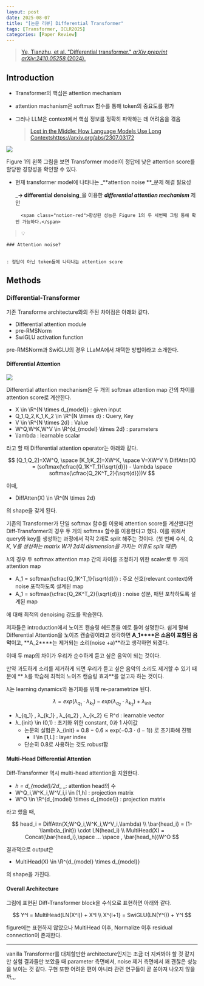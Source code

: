 ```yaml
---
layout: post
date: 2025-08-07
title: "[논문 리뷰] Differential Transformer"
tags: [Transformer, ICLR2025]
categories: [Paper Review]
---
```


> [Ye, Tianzhu, et al. "Differential transformer." ](https://arxiv.org/abs/2410.05258)[_arXiv preprint arXiv:2410.05258_](https://arxiv.org/abs/2410.05258)[ (2024).](https://arxiv.org/abs/2410.05258)



## Introduction

- Transformer의 핵심은 attention mechanism
- attention machanism은 softmax 함수를 통해 token의 중요도를 평가
- 그러나 LLM은 context에서 핵심 정보를 정확히 파악하는 데 어려움을 겪음

	> [Lost in the Middle: How Language Models Use Long Contextshttps://arxiv.org/abs/2307.03172](https://arxiv.org/abs/2307.03172)


![](https://prod-files-secure.s3.us-west-2.amazonaws.com/542b861c-36a8-4051-84e5-8804b6728dba/9083ea56-691a-4752-ae26-47f403431ac8/image.png?X-Amz-Algorithm=AWS4-HMAC-SHA256&X-Amz-Content-Sha256=UNSIGNED-PAYLOAD&X-Amz-Credential=ASIAZI2LB466ZNBW7MGM%2F20250813%2Fus-west-2%2Fs3%2Faws4_request&X-Amz-Date=20250813T132728Z&X-Amz-Expires=3600&X-Amz-Security-Token=IQoJb3JpZ2luX2VjEOX%2F%2F%2F%2F%2F%2F%2F%2F%2F%2FwEaCXVzLXdlc3QtMiJIMEYCIQC55aOEhEWDFIW8bfLOwRhAfkQHdfmG%2BWghyUR53RAgnwIhANX53QErKJe9YYvZAkCqg4fp8I6PTkTIQN2fsfAACMkeKv8DCC4QABoMNjM3NDIzMTgzODA1IgzDCY2x91zqa6BZQjkq3AM3zpZXRYvxGV4B21f79FIzPZ9YNSrpHgy6e6iI8sTuCLimZRHjy56ls5F%2B%2Fo3jdJC3XeMD4AGKj436MuuUBCfCwrTK3x2vgnqqE5%2Fh%2FTgcGeY%2FKT4ju3c4yMHr4Mq7x4fG7pkkgQ4j%2F1CE0gv4zn2FYwfwbtyW7s7fPeyknNG8OGMaMhbp3egoTgXqaNkFe787sKZ9VAfNZxPZ22XSGn5R2jldK5ylH7edHeQVUKjg47mM2%2FI27axn%2FAGttpjxxFpNZLYgsATr9JblArUBGNmMbt4Lu2KuShrvqSYhiV%2Bu1uDexTHwjJB6hkEVygvmMtVySEMXtvqiZsTQvpdAy%2BCYR%2BJR8wlu09li3cLSD3tbYq5KV5mi%2BFL%2BDnW4p2%2BnY5FaSYXOSax6UMJqNnBouRx8eGjENwyDTOa1XuHL1Aja6ee3vkfeEPOQ2BiypGICnspqfpfpaRGqD1%2BEiK0jy%2B6mBTs4cUYVx7aZ4GaMR%2Fub8%2BQ6azOudjmyyeoI2Hm9TD%2BDiVbbP6AZ0w7TWa8a8pX65B88q19q5pZw6woKyFfbup%2BlIX81WJ6EK7sT8dumwfGvAyMICvLVkmOCi5879aTLnAG4bwwoDyntRJu1Pv4XPLvrACKT2Bmu5xlIUTDql%2FLEBjqkAV3UY2CIMq9LddEMxegR4DWkIlsDTIy4iXTc4hOPX1A7moazJNlnI%2FpPIfMwb6F9i72iyNnIuul%2Bwb3ZRbdJCQfhwQeNMACmcGGjNe57lDkxiX245L5oa%2BlxZadCn%2F6gMqo7WYSUb41%2FbAqB8be6DiaaYH2hvJXFYNz3NtmHC1dQMlfO8hq3%2Fckt6dqeYvNsDCKE%2FveZ2%2FlvRzxOeSHe%2Fkez9M7k&X-Amz-Signature=76c2ab2f89fecd05b86f31c3ab0cce4d7ac3af92845c31850bb9702f32aba73c&X-Amz-SignedHeaders=host&x-amz-checksum-mode=ENABLED&x-id=GetObject)


Figure 1의 왼쪽 그림을 보면 Transformer model이 정답에 낮은 attention score를 할당한 경향성을 확인할 수 있다.

- 현재 transformer model에 나타나는 _**attention noise **_문제 해결 필요성

	_**→ differential denoising**_을 이용한 _**differential attention mechanism**_ 제안


		<span class="notion-red">향상된 성능은 Figure 1의 두 세번째 그림 통해 확인 가능하다.</span>


> 💡 


	### Attention noise?


	: 정답이 아닌 token들에 나타나는 attention score



## Methods



### Differential-Transformer


기존 Transforme architecture와의 주된 차이점은 아래와 같다.

- Differential attention module
- pre-RMSNorm
- SwiGLU activation function

pre-RMSNorm과 SwiGLU의 경우 LLaMA에서 채택한 방법이라고 소개한다.



#### Differential Attention


![](https://prod-files-secure.s3.us-west-2.amazonaws.com/542b861c-36a8-4051-84e5-8804b6728dba/116d70b2-1963-4810-9167-f4c7d8a06e8f/image.png?X-Amz-Algorithm=AWS4-HMAC-SHA256&X-Amz-Content-Sha256=UNSIGNED-PAYLOAD&X-Amz-Credential=ASIAZI2LB466ZNBW7MGM%2F20250813%2Fus-west-2%2Fs3%2Faws4_request&X-Amz-Date=20250813T132728Z&X-Amz-Expires=3600&X-Amz-Security-Token=IQoJb3JpZ2luX2VjEOX%2F%2F%2F%2F%2F%2F%2F%2F%2F%2FwEaCXVzLXdlc3QtMiJIMEYCIQC55aOEhEWDFIW8bfLOwRhAfkQHdfmG%2BWghyUR53RAgnwIhANX53QErKJe9YYvZAkCqg4fp8I6PTkTIQN2fsfAACMkeKv8DCC4QABoMNjM3NDIzMTgzODA1IgzDCY2x91zqa6BZQjkq3AM3zpZXRYvxGV4B21f79FIzPZ9YNSrpHgy6e6iI8sTuCLimZRHjy56ls5F%2B%2Fo3jdJC3XeMD4AGKj436MuuUBCfCwrTK3x2vgnqqE5%2Fh%2FTgcGeY%2FKT4ju3c4yMHr4Mq7x4fG7pkkgQ4j%2F1CE0gv4zn2FYwfwbtyW7s7fPeyknNG8OGMaMhbp3egoTgXqaNkFe787sKZ9VAfNZxPZ22XSGn5R2jldK5ylH7edHeQVUKjg47mM2%2FI27axn%2FAGttpjxxFpNZLYgsATr9JblArUBGNmMbt4Lu2KuShrvqSYhiV%2Bu1uDexTHwjJB6hkEVygvmMtVySEMXtvqiZsTQvpdAy%2BCYR%2BJR8wlu09li3cLSD3tbYq5KV5mi%2BFL%2BDnW4p2%2BnY5FaSYXOSax6UMJqNnBouRx8eGjENwyDTOa1XuHL1Aja6ee3vkfeEPOQ2BiypGICnspqfpfpaRGqD1%2BEiK0jy%2B6mBTs4cUYVx7aZ4GaMR%2Fub8%2BQ6azOudjmyyeoI2Hm9TD%2BDiVbbP6AZ0w7TWa8a8pX65B88q19q5pZw6woKyFfbup%2BlIX81WJ6EK7sT8dumwfGvAyMICvLVkmOCi5879aTLnAG4bwwoDyntRJu1Pv4XPLvrACKT2Bmu5xlIUTDql%2FLEBjqkAV3UY2CIMq9LddEMxegR4DWkIlsDTIy4iXTc4hOPX1A7moazJNlnI%2FpPIfMwb6F9i72iyNnIuul%2Bwb3ZRbdJCQfhwQeNMACmcGGjNe57lDkxiX245L5oa%2BlxZadCn%2F6gMqo7WYSUb41%2FbAqB8be6DiaaYH2hvJXFYNz3NtmHC1dQMlfO8hq3%2Fckt6dqeYvNsDCKE%2FveZ2%2FlvRzxOeSHe%2Fkez9M7k&X-Amz-Signature=672511937ce1f1bbd5cc054477d3c98a35be493124adceea9ff4316f80ce5e3f&X-Amz-SignedHeaders=host&x-amz-checksum-mode=ENABLED&x-id=GetObject)


Differential attention mechanism은 두 개의 softmax attention map 간의 차이를 attention score로 계산한다.

- X \in \R^{N \times d\_{model}} : given input
- Q\_1,Q\_2,K\_1,K\_2 \in \R^{N \times d} : Query, Key
- V \in \R^{N \times 2d} : Value
- W^Q,W^K,W^V \in \R^{d\_{model} \times 2d} : parameters
- \lambda : learnable scalar

라고 할 때 Differential attention operator는 아래와 같다.


$$
[Q_1;Q_2]=XW^Q, \space [K_1;K_2]=XW^K, \space V=XW^V \\
DiffAttn(X) = (softmax(\cfrac{Q_1K^T_1}{\sqrt{d}}) - \lambda \space softmax(\cfrac{Q_2K^T_2}{\sqrt{d}}))V
$$


이때,

- DiffAtten(X) \in \R^{N \times 2d}

의 shape을 갖게 된다.


기존의 Transformer가 단일 softmax 함수를 이용해 attention score를 계산했다면 Diff-Transformer의 경우 두 개의 softmax 함수를 이용한다고 했다. 이를 위해서 query와 key를 생성하는 과정에서 각각 2개로 split 해주는 것이다. <span class="notion-red">(첫 번째 수식, </span><span class="notion-red">_Q, K, V를 생성하는 matrix W가 2d의 dismension을 가지는 이유도 split 때문_</span><span class="notion-red">)</span>


 λ의 경우 두 softmax attention map 간의 차이를 조정하기 위한 scaler로 두 개의 attention map

- A\_1 = softmax(\cfrac{Q\_1K^T\_1}{\sqrt{d}}) : 주요 신호(relevant context)와 noise 포착하도록 설계된 map
- A\_1 = softmax(\cfrac{Q\_2K^T\_2}{\sqrt{d}}) : noise 성분, 패턴 포착하도록 설계된 map 

에 대해 최적의 denoising 강도를 학습한다.


저자들은 introduction에서 노이즈 캔슬링 헤드폰을 예로 들어 설명한다. 쉽게 말해 Differential Attention을 노이즈 캔슬링이라고 생각하면 **A\_1****은 소음이 포함된 음악**이고, **A\_2****는 제거되는 소리(noise +a)**라고 생각하면 되겠다. 


이때 두 map의 차이가 우리가 순수하게 듣고 싶은 음악이 되는 것이다. 


만약 과도하게 소리를 제거하게 되면 우리가 듣고 싶은 음악의 소리도 제거할 수 있기 때문에 ** λ를 학습해 최적의 노이즈 캔슬링 효과**를 얻고자 하는 것이다.


λ는 learning dynamics와 동기화를 위해 re-parametrize 된다.


$$
\lambda = exp(\lambda_{q_1} \cdot \lambda_{k_1}) - exp(\lambda_{q_2} \cdot \lambda_{k_2}) + \lambda_{init}
$$

- λ\_{q\_1} , λ\_{k\_1} , λ\_{q\_2} , λ\_{k\_2} ∈ R^d : learnable vector
- λ\_{init} \in (0,1) : 초기화 위한 constant, 0과 1 사이값
	- 논문의 실험은 λ\_{init} = 0.8 − 0.6 × exp(−0.3 · (l − 1)) 로 초기화해 진행
		- l \in [1,L] : layer index
	- 단순히 0.8로 사용하는 것도 robust함


#### **Multi-Head Differential Attention**


Diff-Transformer 역시 multi-head attention을 지원한다.

- _h = d\_{model}/2d__ _: attention head의 수
- W^Q\_i,W^K\_i,W^V\_i,i \in [1,h] : projection matrix
- W^O \in \R^{d\_{model} \times d\_{model}} : projection matrix

라고 했을 때,


$$
head_i = DiffAttn(X;W^Q_i,W^K_i,W^V_i,\lambda) \\
\bar{head_i} = (1-\lambda_{init}) \cdot LN(head_i) \\
MultiHead(X) = Concat(\bar{head_i},\space ... \space , \bar{head_h})W^O
$$


결과적으로 output은

- MultiHead(X) \in \R^{d\_{model} \times d\_{model}}

의 shape을 가진다.



#### Overall Architecture


그림에 표현된 Diff-Transformer block을 수식으로 표현하면 아래와 같다.


$$
Y^l = MultiHead(LN(X^l)) + X^l \\
X^{l+1} = SwiGLU(LN(Y^l)) + Y^l
$$


figure에는 표현하지 않았으나 MultiHead 이후, Normalize 이후 residual connection이 존재한다.


---


vanilla Transformer를 대체할만한 architecture인지는 조금 더 지켜봐야 할 것 같지만 실험 결과들만 보았을 때 parameter 측면에서, noise 제거 측면에서 꽤 괜찮은 성능을 보이는 것 같다. 구현 또한 어려운 편이 아니라 관련 연구들이 곧 쏟아져 나오지 않을까,,,

